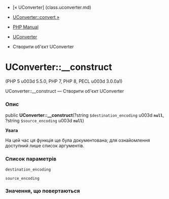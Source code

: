 - [« UConverter] (class.uconverter.md)
- [UConverter::convert »](uconverter.convert.md)

- [PHP Manual](index.md)
- [UConverter](class.uconverter.md)
- Створити об'єкт UConverter

# UConverter::\_\_construct

(PHP 5 u003d 5.5.0, PHP 7, PHP 8, PECL u003d 3.0.0a1)

UConverter::\_\_construct — Створити об'єкт UConverter

### Опис

public **UConverter::\_\_construct**(?string `$destination_encoding` u003d
**`null`**, ?string `$source_encoding` u003d **`null`**)

**Увага**

На цей час ця функція ще була документована; для
ознайомлення доступний лише список аргументів.

### Список параметрів

`destination_encoding`

`source_encoding`

### Значення, що повертаються
